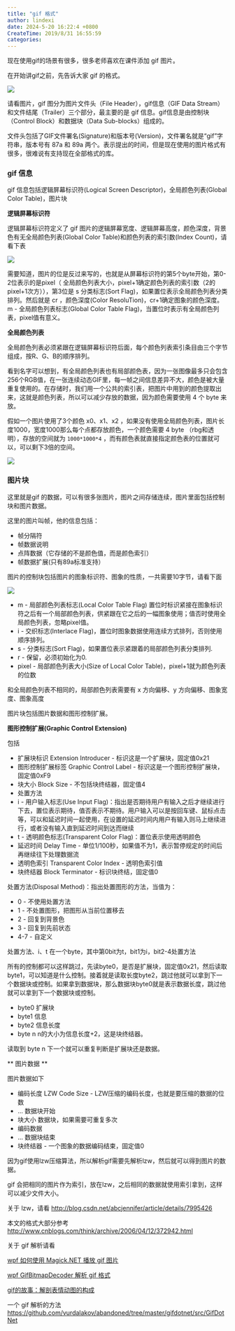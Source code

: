 ```yaml
---
title: "gif 格式"
author: lindexi
date: 2024-5-20 16:22:4 +0800
CreateTime: 2019/8/31 16:55:59
categories: 
---
```


现在使用gif的场景有很多，很多老师喜欢在课件添加 gif 图片。

<!--more-->


<!-- CreateTime:2019/8/31 16:55:59 -->

<div id="toc"></div>

在开始讲gif之前，先告诉大家 gif 的格式。

![](http://image.acmx.xyz/34fdad35-5dfe-a75b-2b4b-8c5e313038e2%2F2017111014494.jpg)

请看图片，gif 图分为图片文件头（File Header），gif信息（GIF Data Stream）和文件结尾（Trailer）三个部分，最主要的是 gif 信息。gif信息是由控制块（Control Block）和数据块（Data Sub-blocks）组成的。

文件头包括了GIF文件署名(Signature)和版本号(Version)，文件署名就是“gif”字符串，版本号有 87a 和 89a 两个。表示提出的时间，但是现在使用的图片格式有很多，很难说有支持现在全部格式的库。

### gif 信息

gif 信息包括逻辑屏幕标识符(Logical Screen Descriptor)，全局颜色列表(Global Color Table)，图片块

**逻辑屏幕标识符**

逻辑屏幕标识符定义了 gif 图片的逻辑屏幕宽度、逻辑屏幕高度，颜色深度，背景色有无全局颜色列表(Global Color Table)和颜色列表的索引数(Index Count)，请看下表

![](http://image.acmx.xyz/34fdad35-5dfe-a75b-2b4b-8c5e313038e2%2F2017111015233.jpg)

需要知道，图片的位是反过来写的，也就是从屏幕标识符的第5个byte开始，第0-2位表示的是pixel（ 全局颜色列表大小，pixel+1确定颜色列表的索引数（2的pixel+1次方）），第3位是 s 分类标志(Sort Flag)，如果置位表示全局颜色列表分类排列。然后就是 cr ，颜色深度(Color ResoluTion)，cr+1确定图象的颜色深度。m - 全局颜色列表标志(Global Color Table Flag)，当置位时表示有全局颜色列表，pixel值有意义。

**全局颜色列表**

全局颜色列表必须紧跟在逻辑屏幕标识符后面，每个颜色列表索引条目由三个字节组成，按R、G、B的顺序排列。

看到名字可以想到，有全局颜色列表也有局部颜色表，因为一张图像最多只会包含256个RGB值，在一张连续动态GIF里，每一帧之间信息差异不大，颜色是被大量重复使用的。在存储时，我们用一个公共的索引表，把图片中用到的颜色提取出来，这就是颜色列表，所以可以减少存放的数据，因为颜色需要使用 4 个 byte 来放。

假如一个图片使用了3个颜色 x0、x1、x2 ，如果没有使用全局颜色列表，图片长度1000，宽度1000那么每个点都存放颜色，一个颜色需要 4 byte （rbg和透明），存放的空间就为 `1000*1000*4` ，而有颜色表就直接指定颜色表的位置就可以，可以剩下3倍的空间。

![](http://image.acmx.xyz/34fdad35-5dfe-a75b-2b4b-8c5e313038e2%2F2017111015158.jpg)


### 图片块

这里就是gif 的数据，可以有很多张图片，图片之间存储连续，图片里面包括控制块和图片数据。

这里的图片叫帧，他的信息包括：

 - 帧分隔符
 - 帧数据说明
 - 点阵数据（它存储的不是颜色值，而是颜色索引）
 - 帧数据扩展(只有89a标准支持）

图片的控制块包括图片的图象标识符、图象的性质，一共需要10字节，请看下面

![](http://image.acmx.xyz/34fdad35-5dfe-a75b-2b4b-8c5e313038e2%2F20171114103751.jpg)

 - m - 局部颜色列表标志(Local Color Table Flag) 置位时标识紧接在图象标识符之后有一个局部颜色列表，供紧跟在它之后的一幅图象使用；值否时使用全局颜色列表，忽略pixel值。	 
 - i - 交织标志(Interlace Flag)，置位时图象数据使用连续方式排列，否则使用顺序排列。	
 - s - 分类标志(Sort Flag)，如果置位表示紧跟着的局部颜色列表分类排列.	
 - r - 保留，必须初始化为0.	
 - pixel - 局部颜色列表大小(Size of Local Color Table)，pixel+1就为颜色列表的位数	



和全局颜色列表不相同的，局部颜色列表需要有 x 方向偏移、y 方向偏移、图象宽度、图象高度

图片块包括图片数据和图形控制扩展。

**图形控制扩展(Graphic Control Extension)**

包括

 - 扩展块标识	Extension Introducer - 标识这是一个扩展块，固定值0x21
 - 图形控制扩展标签	Graphic Control Label - 标识这是一个图形控制扩展块，固定值0xF9
 - 块大小	Block Size - 不包括块终结器，固定值4
 - 处置方法
 - i - 用户输入标志(Use Input Flag)：指出是否期待用户有输入之后才继续进行下去，置位表示期待，值否表示不期待。用户输入可以是按回车键、鼠标点击等，可以和延迟时间一起使用，在设置的延迟时间内用户有输入则马上继续进行，或者没有输入直到延迟时间到达而继续
 - t - 透明颜色标志(Transparent Color Flag)：置位表示使用透明颜色
 - 延迟时间	Delay Time - 单位1/100秒，如果值不为1，表示暂停规定的时间后再继续往下处理数据流
 - 透明色索引	Transparent Color Index - 透明色索引值
 - 块终结器	Block Terminator - 标识块终结，固定值0

处置方法(Disposal Method)：指出处置图形的方法，当值为：
 -  0 - 不使用处置方法
 -  1 - 不处置图形，把图形从当前位置移去
 -  2 - 回复到背景色
 -  3 - 回复到先前状态
 -  4-7 - 自定义

处置方法、i、t 在一个byte，其中第0bit为t，bit1为i，bit2-4处置方法

所有的控制都可以这样跳过，先读byte0，是否是扩展块，固定值0x21，然后读取byte1，可以知道是什么控制。接着就是读取长度byte2，跳过他就可以拿到下一个数据块或控制。如果拿到数据块，那么数据块byte0就是表示数据长度，跳过他就可以拿到下一个数据块或控制。

 - byte0 扩展块
 - byte1 信息
 - byte2 信息长度
 - byte n n的大小为信息长度+2，这是块终结器。

读取到 byte n 下一个就可以重复判断是扩展块还是数据。

** 图片数据 **

图片数据如下

 - 编码长度 LZW Code Size - LZW压缩的编码长度，也就是要压缩的数据的位数
 - ...	数据块开始
 - 块大小	数据块，如果需要可重复多次
 - 编码数据
 - ...	数据块结束
 - 块终结器	 - 一个图象的数据编码结束，固定值0

因为gif使用lzw压缩算法，所以解析gif需要先解析lzw，然后就可以得到图片的数据。

gif 会把相同的图片作为索引，放在lzw，之后相同的数据就使用索引拿到，这样可以减少文件大小。

关于 lzw，请看 http://blog.csdn.net/abcjennifer/article/details/7995426

本文的格式大部分参考 http://www.cnblogs.com/think/archive/2006/04/12/372942.html

关于 gif 解析请看

[wpf 如何使用 Magick.NET 播放 gif 图片](https://lindexi.github.io/lindexi/post/wpf-%E5%A6%82%E4%BD%95%E4%BD%BF%E7%94%A8-Magick.NET-%E6%92%AD%E6%94%BE-gif-%E5%9B%BE%E7%89%87.html )

[wpf GifBitmapDecoder 解析 gif 格式](https://lindexi.github.io/lindexi/post/wpf-GifBitmapDecoder-%E8%A7%A3%E6%9E%90-gif-%E6%A0%BC%E5%BC%8F.html )

[gif的故事：解剖表情动图的构成](http://www.alloyteam.com/2017/09/13121/ )

一个 gif 解析的方法 https://github.com/vurdalakov/abandoned/tree/master/gifdotnet/src/GifDotNet

